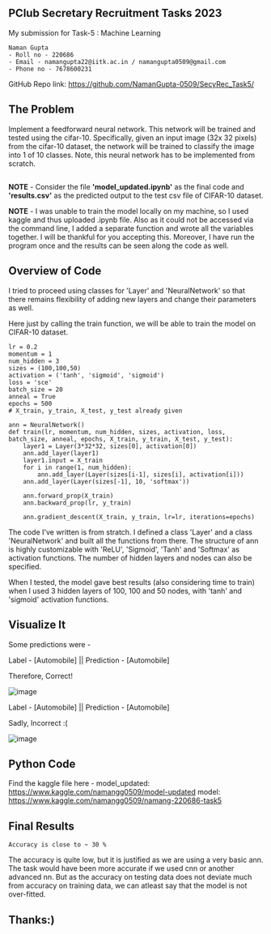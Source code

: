 
## PClub Secretary Recruitment Tasks 2023


My submission for Task-5 : Machine Learning


 
    Naman Gupta
    - Roll no - 220686
    - Email - namangupta22@iitk.ac.in / namangupta0509@gmail.com
    - Phone no - 7678600231



GitHub Repo link: https://github.com/NamanGupta-0509/SecyRec_Task5/
## The Problem
Implement a feedforward neural network. This network will be trained and tested using the cifar-10. Specifically, given an input image (32x 32 pixels) from the cifar-10 dataset, the network will be trained to classify the image into 1 of 10 classes. Note, this neural network has to be implemented from scratch.

##

**NOTE** - Consider the file **'model_updated.ipynb'** as the final code and **'results.csv'** as the predicted output to the test csv file of CIFAR-10 dataset.


**NOTE** - I was unable to train the model locally on my machine, so I used kaggle and thus uploaded .ipynb file. Also as it could not be accessed via the command line, I added a separate function and wrote all the variables together. I will be  thankful for you accepting this. Moreover, I have run the program once and the results can be seen along the code as well.
## Overview of Code



I tried to proceed using classes for 'Layer' and 'NeuralNetwork' so that there remains flexibility of adding new layers and change their parameters as well.

Here just by calling the train function, we will be able to train the model on CIFAR-10 dataset.

```
lr = 0.2
momentum = 1
num_hidden = 3
sizes = (100,100,50)
activation = ('tanh', 'sigmoid', 'sigmoid')
loss = 'sce'
batch_size = 20
anneal = True
epochs = 500
# X_train, y_train, X_test, y_test already given

ann = NeuralNetwork()
def train(lr, momentum, num_hidden, sizes, activation, loss, batch_size, anneal, epochs, X_train, y_train, X_test, y_test):
    layer1 = Layer(3*32*32, sizes[0], activation[0])
    ann.add_layer(layer1)
    layer1.input = X_train
    for i in range(1, num_hidden):
        ann.add_layer(Layer(sizes[i-1], sizes[i], activation[i]))
    ann.add_layer(Layer(sizes[-1], 10, 'softmax'))
                  
    ann.forward_prop(X_train)
    ann.backward_prop(lr, y_train)

    ann.gradient_descent(X_train, y_train, lr=lr, iterations=epochs)
```

The code I've written is from stratch. I defined a class 'Layer' and a class 'NeuralNetwork' and built all the functions from there. The structure of ann is highly customizable with 'ReLU', 'Sigmoid', 'Tanh' and 'Softmax' as activation functions. The number of hidden layers and nodes can also be specified.

When I tested, the model gave best results (also considering time to train) when I used 3 hidden layers of 100, 100 and 50 nodes, with 'tanh' and 'sigmoid' activation functions.
## Visualize It

Some predictions were - 

Label - [Automobile] || Prediction - [Automobile]

Therefore, Correct!

![image](https://github.com/NamanGupta-0509/SecyRec_Task5/assets/66472692/de08a19f-ddcd-4bdd-a410-5c9e3120dc7d)



Label - [Automobile] || Prediction - [Automobile]

Sadly, Incorrect :(

![image](https://github.com/NamanGupta-0509/SecyRec_Task5/assets/66472692/86ca3a2a-4a85-4ab6-88f9-15135e8004fe)


## Python Code

Find the kaggle file here - 
model_updated: https://www.kaggle.com/namangg0509/model-updated
model: https://www.kaggle.com/namangg0509/namang-220686-task5

## Final Results
```
Accuracy is close to ~ 30 %
```
The accuracy is quite low, but it is justified as we are using a very basic ann. The task would have been more accurate if we used cnn or another advanced nn.
But as the accuracy on testing data does not deviate much from accuracy on training data, we can atleast say that the model is not over-fitted. 
## Thanks:)
